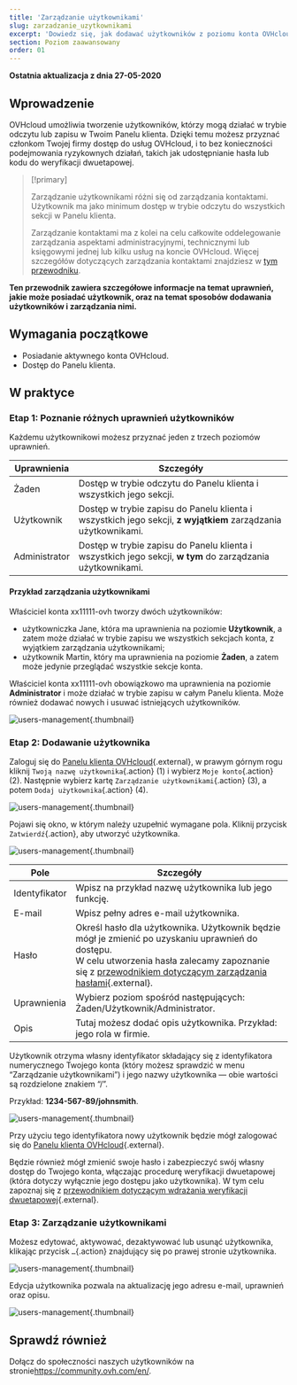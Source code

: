 ```yaml
---
title: 'Zarządzanie użytkownikami'
slug: zarzadzanie_uzytkownikami
excerpt: 'Dowiedz się, jak dodawać użytkowników z poziomu konta OVHcloud'
section: Poziom zaawansowany
order: 01
---
```


**Ostatnia aktualizacja z dnia 27-05-2020**

## Wprowadzenie

OVHcloud umożliwia tworzenie użytkowników, którzy mogą działać w trybie odczytu lub zapisu w Twoim Panelu klienta. Dzięki temu możesz przyznać członkom Twojej firmy dostęp do usług OVHcloud, i to bez konieczności podejmowania ryzykownych działań, takich jak udostępnianie hasła lub kodu do weryfikacji dwuetapowej.

> [!primary]
>
> Zarządzanie użytkownikami różni się od zarządzania kontaktami. Użytkownik ma jako minimum dostęp w trybie odczytu do wszystkich sekcji w Panelu klienta.
>
> Zarządzanie kontaktami ma z kolei na celu całkowite oddelegowanie zarządzania aspektami administracyjnymi, technicznymi lub księgowymi jednej lub kilku usług na koncie OVHcloud. Więcej szczegółów dotyczących zarządzania kontaktami znajdziesz w [tym przewodniku](../zarzadzanie_kontaktami/).
>

**Ten przewodnik zawiera szczegółowe informacje na temat uprawnień, jakie może posiadać użytkownik, oraz na temat sposobów dodawania użytkowników i zarządzania nimi.**

## Wymagania początkowe

- Posiadanie aktywnego konta OVHcloud.
- Dostęp do Panelu klienta.

## W praktyce

### Etap 1: Poznanie różnych uprawnień użytkowników

Każdemu użytkownikowi możesz przyznać jeden z trzech poziomów uprawnień.

| Uprawnienia | Szczegóły |
|----------------|----------------------------------------------------------------------------------------------------------------------|
| Żaden | Dostęp w trybie odczytu do Panelu klienta i wszystkich jego sekcji. |
| Użytkownik | Dostęp w trybie zapisu do Panelu klienta i wszystkich jego sekcji, **z wyjątkiem** zarządzania użytkownikami. |
| Administrator | Dostęp w trybie zapisu do Panelu klienta i wszystkich jego sekcji, **w tym** do zarządzania użytkownikami. |

#### Przykład zarządzania użytkownikami

Właściciel konta xx11111-ovh tworzy dwóch użytkowników:

- użytkowniczka Jane, która ma uprawnienia na poziomie **Użytkownik**, a zatem może działać w trybie zapisu we wszystkich sekcjach konta, z wyjątkiem zarządzania użytkownikami;
- użytkownik Martin, który ma uprawnienia na poziomie **Żaden**, a zatem może jedynie przeglądać wszystkie sekcje konta.

Właściciel konta xx11111-ovh obowiązkowo ma uprawnienia na poziomie **Administrator** i może działać w trybie zapisu w całym Panelu klienta. Może również dodawać nowych i usuwać istniejących użytkowników.

![users-management](images/umv4.png){.thumbnail}

### Etap 2: Dodawanie użytkownika

Zaloguj się do [Panelu klienta OVHcloud](https://www.ovh.com/auth/?action=gotomanager&from=https://www.ovh.pl/&ovhSubsidiary=pl){.external}, w prawym górnym rogu kliknij `Twoją nazwę użytkownika`{.action} (1) i wybierz `Moje konto`{.action} (2).
Następnie wybierz kartę `Zarządzanie użytkownikami`{.action} (3), a potem `Dodaj użytkownika`{.action} (4).

![users-management](images/hubusers.png){.thumbnail}

Pojawi się okno, w którym należy uzupełnić wymagane pola. Kliknij przycisk `Zatwierdź`{.action}, aby utworzyć użytkownika.

![users-management](images/usersmanagement2.png){.thumbnail}

| Pole | Szczegóły |
|--------------|----------------------------------------------------------------------------------------------------------------------------------------------------------------------------------------------------------------------------------------------------------------------------------------------------------|
| Identyfikator | Wpisz na przykład nazwę użytkownika lub jego funkcję. |
| E-mail | Wpisz pełny adres e-mail użytkownika. |
| Hasło | Określ hasło dla użytkownika. Użytkownik będzie mógł je zmienić po uzyskaniu uprawnień do dostępu. <br>W celu utworzenia hasła zalecamy zapoznanie się z [przewodnikiem dotyczącym zarządzania hasłami](https://docs.ovh.com/pl/customer/zarzadzanie-haslem/){.external}. |
| Uprawnienia | Wybierz poziom spośród następujących: Żaden/Użytkownik/Administrator. |
| Opis | Tutaj możesz dodać opis użytkownika. Przykład: jego rola w firmie. |

Użytkownik otrzyma własny identyfikator składający się z identyfikatora numerycznego Twojego konta (który możesz sprawdzić w menu “Zarządzanie użytkownikami”) i jego nazwy użytkownika — obie wartości są rozdzielone znakiem “/”.

Przykład: **1234-567-89/johnsmith**.

![users-management](images/usersmanagement3.png){.thumbnail}

Przy użyciu tego identyfikatora nowy użytkownik będzie mógł zalogować się do [Panelu klienta OVHcloud](https://www.ovh.com/auth/?action=gotomanager&from=https://www.ovh.pl/&ovhSubsidiary=pl){.external}. 

Będzie również mógł zmienić swoje hasło i zabezpieczyć swój własny dostęp do Twojego konta, włączając procedurę weryfikacji dwuetapowej (która dotyczy wyłącznie jego dostępu jako użytkownika). W tym celu zapoznaj się z [przewodnikiem dotyczącym wdrażania weryfikacji dwuetapowej](../zabezpieczenie-konta-za-pomoca-2FA/){.external}.

### Etap 3: Zarządzanie użytkownikami

Możesz edytować, aktywować, dezaktywować lub usunąć użytkownika, klikając przycisk `…`{.action} znajdujący się po prawej stronie użytkownika.

![users-management](images/usersmanagement4.png){.thumbnail}

Edycja użytkownika pozwala na aktualizację jego adresu e-mail, uprawnień oraz opisu.

![users-management](images/usersmanagement6.png){.thumbnail}

## Sprawdź również

Dołącz do społeczności naszych użytkowników na stronie<https://community.ovh.com/en/>.
